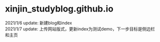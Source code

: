 # xinjin_studyblog.github.io

2021/1/6 update: 新建blog和index  
2021/1/7 update: 上传网站版式，更新index为测试demo，下一步目标是侧边栏和主页